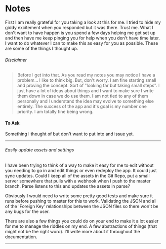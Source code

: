 # Notes
First I am really grateful for you taking a look at this for me. I tried to hide my giddy excitement when you responded but it was there. Trust me. What I don't want to have happen is you spend a few days helping me get set up and then have me keep pinging you for help when you don't have time later. I want to do whatever I can to make this as easy for you as possible. These are some of the things I thought up.

###### Disclaimer
>Before I get into that. As you read my notes you may notice I have a problem... I like to think big. But, don't worry. I am fine starting small and proving the concept. Sort of "looking far but taking small steps". I just have a lot of ideas about things and I want to make sure I write them down in case we do use them. I am not tied to any of them personally and I understand the idea may evolve to something else entirely. The success of the app and it's goal is my number one priority. I am totally fine being wrong.

#### To Ask

Something I thought of but don't want to put into and issue yet.

---

###### Easily update assets and settings

I have been trying to think of a way to make it easy for me to edit without you needing to go in and edit things or even redeploy the app. It could just sync updates. Could I keep all of the assets in the Git Repo, put a small server somewhere that pulls with a webhook when I push to the master branch. Parse listens to this and updates the assets in parse?

Obviously I would need to write some pretty good tests and make sure it runs before pushing to master for this to work. Validating the JSON and all of the 'Foreign Key' relationships between the JSON files so there won't be any bugs for the user.

There are also a few things you could do on your end to make it a lot easier for me to manage the riddles on my end. A few abstractions of things (that might not be the right word). I'll write more about it throughout the documentation.

---